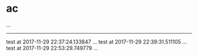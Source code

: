 # ac
...

-----------------------

test at 2017-11-29 22:37:24.133847 ... 
test at 2017-11-29 22:39:31.511105 ... 
test at 2017-11-29 22:53:29.749779 ... 
